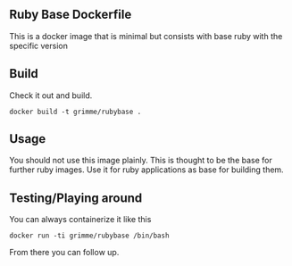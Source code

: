 Ruby Base Dockerfile
--------------------

This is a docker image that is minimal but consists with base ruby with the specific version

Build
-----

Check it out and build.

```
docker build -t grimme/rubybase .
```

Usage
-----

You should not use this image plainly. This is thought to be the base for further ruby images. Use it for ruby applications as base for building them.

Testing/Playing around
----------------------

You can always containerize it like this

```
docker run -ti grimme/rubybase /bin/bash
```

From there you can follow up.
